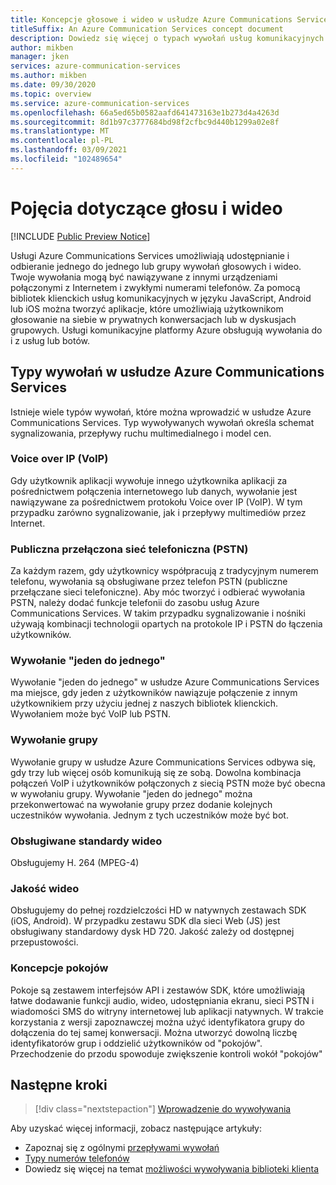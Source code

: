 ```yaml
---
title: Koncepcje głosowe i wideo w usłudze Azure Communications Services
titleSuffix: An Azure Communication Services concept document
description: Dowiedz się więcej o typach wywołań usług komunikacyjnych.
author: mikben
manager: jken
services: azure-communication-services
ms.author: mikben
ms.date: 09/30/2020
ms.topic: overview
ms.service: azure-communication-services
ms.openlocfilehash: 66a5ed65b0582aafd641473163e1b273d4a4263d
ms.sourcegitcommit: 8d1b97c3777684bd98f2cfbc9d440b1299a02e8f
ms.translationtype: MT
ms.contentlocale: pl-PL
ms.lasthandoff: 03/09/2021
ms.locfileid: "102489654"
---
```

# <a name="voice-and-video-concepts"></a>Pojęcia dotyczące głosu i wideo

[!INCLUDE [Public Preview Notice](../../includes/public-preview-include.md)]


Usługi Azure Communications Services umożliwiają udostępnianie i odbieranie jednego do jednego lub grupy wywołań głosowych i wideo. Twoje wywołania mogą być nawiązywane z innymi urządzeniami połączonymi z Internetem i zwykłymi numerami telefonów. Za pomocą bibliotek klienckich usług komunikacyjnych w języku JavaScript, Android lub iOS można tworzyć aplikacje, które umożliwiają użytkownikom głosowanie na siebie w prywatnych konwersacjach lub w dyskusjach grupowych. Usługi komunikacyjne platformy Azure obsługują wywołania do i z usług lub botów.

## <a name="call-types-in-azure-communication-services"></a>Typy wywołań w usłudze Azure Communications Services

Istnieje wiele typów wywołań, które można wprowadzić w usłudze Azure Communications Services. Typ wywoływanych wywołań określa schemat sygnalizowania, przepływy ruchu multimedialnego i model cen.

### <a name="voice-over-ip-voip"></a>Voice over IP (VoIP)

Gdy użytkownik aplikacji wywołuje innego użytkownika aplikacji za pośrednictwem połączenia internetowego lub danych, wywołanie jest nawiązywane za pośrednictwem protokołu Voice over IP (VoIP). W tym przypadku zarówno sygnalizowanie, jak i przepływy multimediów przez Internet.

### <a name="public-switched-telephone-network-pstn"></a>Publiczna przełączona sieć telefoniczna (PSTN)

Za każdym razem, gdy użytkownicy współpracują z tradycyjnym numerem telefonu, wywołania są obsługiwane przez telefon PSTN (publiczne przełączane sieci telefoniczne). Aby móc tworzyć i odbierać wywołania PSTN, należy dodać funkcje telefonii do zasobu usług Azure Communications Services. W takim przypadku sygnalizowanie i nośniki używają kombinacji technologii opartych na protokole IP i PSTN do łączenia użytkowników.

### <a name="one-to-one-call"></a>Wywołanie "jeden do jednego"

Wywołanie "jeden do jednego" w usłudze Azure Communications Services ma miejsce, gdy jeden z użytkowników nawiązuje połączenie z innym użytkownikiem przy użyciu jednej z naszych bibliotek klienckich. Wywołaniem może być VoIP lub PSTN.

### <a name="group-call"></a>Wywołanie grupy

Wywołanie grupy w usłudze Azure Communications Services odbywa się, gdy trzy lub więcej osób komunikują się ze sobą. Dowolna kombinacja połączeń VoIP i użytkowników połączonych z siecią PSTN może być obecna w wywołaniu grupy. Wywołanie "jeden do jednego" można przekonwertować na wywołanie grupy przez dodanie kolejnych uczestników wywołania. Jednym z tych uczestników może być bot.

### <a name="supported-video-standards"></a>Obsługiwane standardy wideo
Obsługujemy H. 264 (MPEG-4)

### <a name="video-quality"></a>Jakość wideo 
Obsługujemy do pełnej rozdzielczości HD w natywnych zestawach SDK (iOS, Android). W przypadku zestawu SDK dla sieci Web (JS) jest obsługiwany standardowy dysk HD 720. Jakość zależy od dostępnej przepustowości.

### <a name="rooms-concept"></a>Koncepcje pokojów
Pokoje są zestawem interfejsów API i zestawów SDK, które umożliwiają łatwe dodawanie funkcji audio, wideo, udostępniania ekranu, sieci PSTN i wiadomości SMS do witryny internetowej lub aplikacji natywnych.
W trakcie korzystania z wersji zapoznawczej można użyć identyfikatora grupy do dołączenia do tej samej konwersacji. Można utworzyć dowolną liczbę identyfikatorów grup i oddzielić użytkowników od "pokojów". Przechodzenie do przodu spowoduje zwiększenie kontroli wokół "pokojów"

## <a name="next-steps"></a>Następne kroki

> [!div class="nextstepaction"]
> [Wprowadzenie do wywoływania](../../quickstarts/voice-video-calling/getting-started-with-calling.md)

Aby uzyskać więcej informacji, zobacz następujące artykuły:
- Zapoznaj się z ogólnymi [przepływami wywołań](../call-flows.md)
- [Typy numerów telefonów](../telephony-sms/plan-solution.md)
- Dowiedz się więcej na temat [możliwości wywoływania biblioteki klienta](../voice-video-calling/calling-sdk-features.md)

